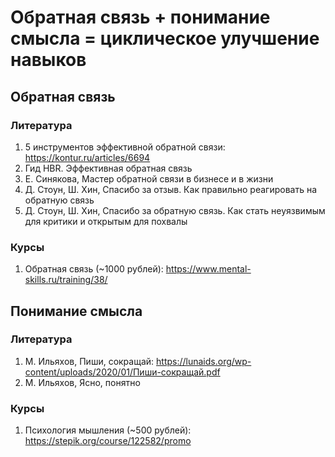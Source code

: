 # Обратная связь + понимание смысла = циклическое улучшение навыков

## Обратная связь

### Литература
1. 5 инструментов эффективной обратной связи: https://kontur.ru/articles/6694
2. Гид HBR. Эффективная обратная связь
3. Е. Синякова, Мастер обратной связи в бизнесе и в жизни
4. Д. Стоун, Ш. Хин, Спасибо за отзыв. Как правильно реагировать на обратную связь
5. Д. Стоун, Ш. Хин, Спасибо за обратную связь. Как стать неуязвимым для критики и открытым для похвалы

### Курсы
1. Обратная связь (~1000 рублей): https://www.mental-skills.ru/training/38/

## Понимание смысла

### Литература
1. М. Ильяхов, Пиши, сокращай: https://lunaids.org/wp-content/uploads/2020/01/Пиши-сокращай.pdf
2. М. Ильяхов, Ясно, понятно

### Курсы
1. Психология мышления (~500 рублей): https://stepik.org/course/122582/promo
